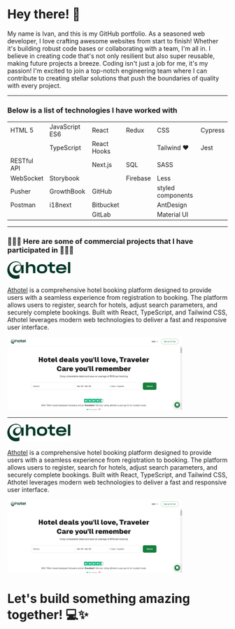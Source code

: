 # Hey there! 👋

My name is Ivan, and this is my GitHub portfolio. As a seasoned web developer, I love crafting awesome websites from start to finish! Whether it's building robust code bases or collaborating with a team, I'm all in. I believe in creating code that's not only resilient but also super reusable, making future projects a breeze.
Coding isn't just a job for me, it's my passion! I'm excited to join a top-notch engineering team where I can contribute to creating stellar solutions that push the boundaries of quality with every project.

---

### Below is a list of technologies I have worked with 

<table>
  <tr>
    <td>HTML 5</td>
    <td>JavaScript ES6</td>
    <td>React</td>
    <td>Redux</td>
    <td>CSS</td>
    <td>Cypress</td>
  </tr>
  <tr>
    <td></td>
    <td>TypeScript</td>
    <td>React Hooks</td>
    <td></td>
    <td>Tailwind ❤️</td>
    <td>Jest</td>
  </tr>
  <tr>
    <td>RESTful API</td>
    <td></td>
    <td>Next.js</td>
    <td>SQL</td>
    <td>SASS</td>
    <td></td>
  </tr>
  <tr>
    <td>WebSocket</td>
    <td>Storybook</td>
    <td></td>
    <td>Firebase</td>
    <td>Less</td>
    <td></td>
  </tr>
  <tr>
    <td>Pusher</td>
    <td>GrowthBook</td>
    <td>GitHub</td>
    <td></td>
    <td>styled components</td>
    <td></td>
  </tr>
  <tr>
    <td>Postman</td>
    <td>i18next</td>
    <td>Bitbucket</td>
    <td></td>
    <td>AntDesign</td>
    <td></td>
  </tr>
  <tr>
    <td></td>
    <td></td>
    <td>GitLab</td>
    <td></td>
    <td>Material UI</td>
    <td></td>
  </tr>
</table>

---

### 👨🏻‍💻 Here are some of commercial projects that I have participated in 👨🏻‍💻

<img src="/athotelLogo.svg" height="40px" />

[Athotel](https://athotel.com/) is a comprehensive hotel booking platform designed to provide users with a seamless experience from registration to booking. The platform allows users to register, search for hotels, adjust search parameters, and securely complete bookings. Built with React, TypeScript, and Tailwind CSS, Athotel leverages modern web technologies to deliver a fast and responsive user interface.

<img src="/athotel.gif" style="width: 400px" />

---

<img src="/athotelLogo.svg" height="40px" />

[Athotel](https://athotel.com/) is a comprehensive hotel booking platform designed to provide users with a seamless experience from registration to booking. The platform allows users to register, search for hotels, adjust search parameters, and securely complete bookings. Built with React, TypeScript, and Tailwind CSS, Athotel leverages modern web technologies to deliver a fast and responsive user interface.

<img src="/athotel.gif" style="width: 400px" />



# Let's build something amazing together! 💻✨





